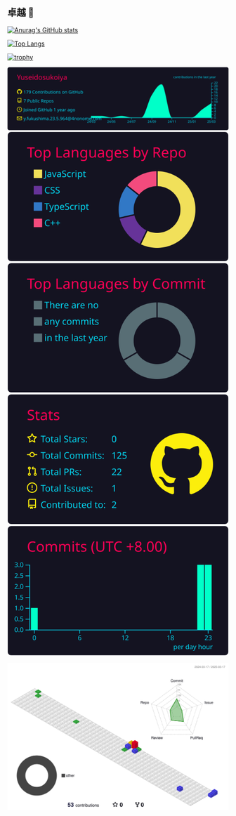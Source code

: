 ## **卓越** 👋

[![Anurag's GitHub stats](https://github-readme-stats.vercel.app/api?username=Yuseidosukoiya&theme=dark)](https://github.com/anuraghazra/github-readme-stats)

[![Top Langs](https://github-readme-stats.vercel.app/api/top-langs/?username=Yuseidosukoiya&theme=dark&layout=donut)](https://github.com/anuraghazra/github-readme-stats)

[![trophy](https://github-profile-trophy.vercel.app/?username=Yuseidosukoiya&theme=onedark)](https://github.com/ryo-ma/github-profile-trophy)

[![](https://raw.githubusercontent.com/Yuseidosukoiya/Yuseidosukoiya/main/profile-summary-card-output/2077/0-profile-details.svg)](https://github.com/vn7n24fzkq/github-profile-summary-cards)
[![](https://raw.githubusercontent.com/Yuseidosukoiya/Yuseidosukoiya/main/profile-summary-card-output/2077/1-repos-per-language.svg)](https://github.com/vn7n24fzkq/github-profile-summary-cards) [![](https://raw.githubusercontent.com/Yuseidosukoiya/Yuseidosukoiya/main/profile-summary-card-output/2077/2-most-commit-language.svg)](https://github.com/vn7n24fzkq/github-profile-summary-cards)
[![](https://raw.githubusercontent.com/Yuseidosukoiya/Yuseidosukoiya/main/profile-summary-card-output/2077/3-stats.svg)](https://github.com/vn7n24fzkq/github-profile-summary-cards) [![](https://raw.githubusercontent.com/Yuseidosukoiya/Yuseidosukoiya/main/profile-summary-card-output/2077/4-productive-time.svg)](https://github.com/vn7n24fzkq/github-profile-summary-cards)

![](./profile-3d-contrib/profile-gitblock.svg)
